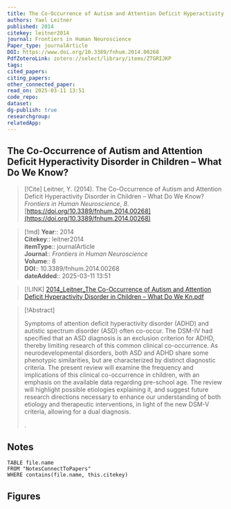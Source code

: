 ```yaml
---
title: The Co-Occurrence of Autism and Attention Deficit Hyperactivity Disorder in Children – What Do We Know? 
authors: Yael Leitner
published: 2014 
citekey: leitner2014
journal: Frontiers in Human Neuroscience
Paper_type: journalArticle
DOI: https://www.doi.org/10.3389/fnhum.2014.00268
PdfZoteroLink: zotero://select/library/items/ZTGRIJKP 
tags: 
cited_papers: 
citing_papers: 
other_connected_paper: 
read_on: 2025-03-11 13:51
code_repo: 
dataset: 
dg-publish: true
researchgroup: 
relatedApp:
---
```


## The Co-Occurrence of Autism and Attention Deficit Hyperactivity Disorder in Children – What Do We Know?

> [!Cite]
> Leitner, Y. (2014). The Co-Occurrence of Autism and Attention Deficit Hyperactivity Disorder in Children – What Do We Know? _Frontiers in Human Neuroscience_, _8_. [https://doi.org/10.3389/fnhum.2014.00268](https://doi.org/10.3389/fnhum.2014.00268)


>[!md]
> **Year**:: 2014   
> **Citekey**:: leitner2014  
> **itemType**:: journalArticle  
> **Journal**:: *Frontiers in Human Neuroscience*  
> **Volume**:: 8  
> **DOI**:: 10.3389/fnhum.2014.00268    
> **dateAdded**:: 2025-03-11 13:51

> [!LINK] 
> [2014_Leitner_The Co-Occurrence of Autism and Attention Deficit Hyperactivity Disorder in Children – What Do We Kn.pdf](zotero://select/library/items/5DEMHMK6)

> [!Abstract]
>
> <p>Symptoms of attention deficit hyperactivity disorder (ADHD) and autistic spectrum disorder (ASD) often co-occur. The DSM-IV had specified that an ASD diagnosis is an exclusion criterion for ADHD, thereby limiting research of this common clinical co-occurrence. As neurodevelopmental disorders, both ASD and ADHD share some phenotypic similarities, but are characterized by distinct diagnostic criteria. The present review will examine the frequency and implications of this clinical co-occurrence in children, with an emphasis on the available data regarding pre-school age. The review will highlight possible etiologies explaining it, and suggest future research directions necessary to enhance our understanding of both etiology and therapeutic interventions, in light of the new DSM-V criteria, allowing for a dual diagnosis.</p>
>.
> 


## Notes

```dataview 
TABLE file.name 
FROM "NotesConnectToPapers" 
WHERE contains(file.name, this.citekey)
```



## Figures

